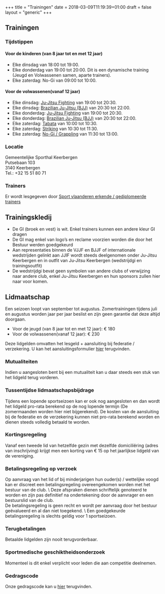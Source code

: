 +++
title = "Trainingen"
date = 2018-03-09T11:19:39+01:00
draft = false
layout = "generic"
+++
## Trainingen
### Tijdstippen

#### Voor de kinderen (van 8 jaar tot en met 12 jaar)
* Elke dinsdag van 18:00 tot 19:00. 
* Elke donderdag van 19:00 tot 20:00. Dit is een dynamische training (Jeugd en Volwassenen samen, aparte trainers).
* Elke zaterdag: No-Gi van 09:00 tot 10:00.

#### Voor de volwassenen(vanaf 12 jaar)
* Elke dinsdag:  [Ju-Jitsu Fighting](/fighting) van 19:00 tot 20:30.
* Elke dinsdag:  [Brazilian Ju-Jitsu (BJJ)](/bjj) van 20:30 tot 22:00.
* Elke donderdag:  [Ju-Jitsu Fighting](/fighting) van 19:00 tot 20:30.
* Elke donderdag:  [Brazilian Ju-Jitsu (BJJ)](/bjj) van 20:30 tot 22:00.
* Elke zaterdag: [Tabata](/tabata) van 10:00 tot 10:30.
* Elke zaterdag: [Striking](/striking) van 10:30 tot 11:30.
* Elke zaterdag: [No-Gi / Grappling](/grappling) van 11:30 tot 13:00.

### Locatie
Gemeentelijke Sporthal Keerbergen \
Putsebaan 103 \
3140 Keerbergen \
Tel.: +32 15 51 80 71

### Trainers
Er wordt lesgegeven door [Sport vlaanderen erkende / gediplomeerde trainers](/trainers)

## Trainingskledij 
* De GI (broek en vest) is wit. Enkel trainers kunnen een andere kleur GI dragen 
* De GI mag enkel van logo’s en reclame voorzien worden die door het Bestuur werden goedgekeurd
* Aan representaties binnen de VJJF en BJJF of internationale wedstrijden gelinkt aan JJIF wordt steeds deelgenomen onder Ju-Jitsu Keerbergen en in outfit van Ju-Jitsu Keerbergen (wedstrijdgi en trainingsoutfit)
* De wedstrijdgi bevat geen symbolen van andere clubs of verwijzing naar andere club, enkel Ju-Jitsu Keerbergen en hun sponsors zullen hier naar voor komen.

## Lidmaatschap

Een seizoen loopt van september tot augustus. Zomertrainingen tijdens juli en augustus worden jaar per jaar beslist en zijn geen garantie dat deze altijd doorgaan.

* Voor de jeugd (van 8 jaar tot en met 12 jaar): € 180
* Voor de volwassenen(vanaf 12 jaar): € 230

Deze lidgelden omvatten het lesgeld + aansluiting bij federatie / verzekering.
U kan het aansluitingsformulier [hier](https://www.jujitsukeerbergen.be/files/club/Lidmaatschappij-Ju-Jitsu_Keerbergen.pdf) terugvinden.

### Mutualiteiten
Indien u aangesloten bent bij een mutualiteit kan u daar steeds een stuk van het lidgeld terug vorderen.

### Tussentijdse lidmaatschapsbijdrage
Tijdens een lopende sportseizoen kan er ook nog aangesloten en dan wordt het lidgeld pro-rata berekend op de nog lopende termijn (De zomermaanden worden hier niet bijgerekend). De kosten van de aansluiting bij de federatie en de verzekering kunnen niet pro-rata berekend worden en dienen steeds volledig betaald te worden.

### Kortingsregeling
Vanaf een tweede lid van hetzelfde gezin met dezelfde domiciliëring (adres van inschrijving) krijgt men een korting van € 15 op het jaarlijkse lidgeld van de vereniging. 

### Betalingsregeling op verzoek
Op aanvraag van het lid of bij minderjarigen hun ouder(s) / wettelijke voogd kan er discreet een betalingsregeling overeengekomen worden met het bestuur van de club. \ 
Deze afspraken dienen schriftelijk genoteerd te worden en zijn pas definitief na ondertekening door de aanvrager en een bestuurslid van de club. \
De betalingsregeling is geen recht en wordt per aanvraag door het bestuur geëvalueerd en al dan niet toegekend. \ 
Een goedgekeurde betalingsregeling is slechts geldig voor 1 sportseizoen.

### Terugbetalingen
Betaalde lidgelden zijn nooit terugvorderbaar.

### Sportmedische geschiktheidsonderzoek
Momenteel is dit enkel verplicht voor leden die aan competitie deelnemen.

### Gedragscode
Onze gedragscode kan u [hier](https://www.jujitsukeerbergen.be/files/club/Gedragscode.pdf) terugvinden.